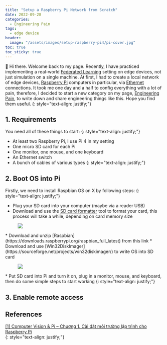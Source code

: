 ```yaml
---
title: "Setup a Raspberry Pi Network from Scratch"
date: 2022-09-28
categories: 
  - Engineering Pain
tags: 
  - edge device
header: 
  image: "/assets/images/setup-raspberry-pi4/pi-cover.jpg"
toc: true
toc_sticky: true
---
```


👋 Hi there. Welcome back to my page. Recently, I have practiced implementing a real-world [Federated Learning](https://en.wikipedia.org/wiki/Federated_learning) setting on edge devices, not just simulation on a single machine. At first, I had to create a local network of edge devices, [Raspberry Pi](https://www.raspberrypi.com/) computers in particular, via [Ethernet](https://en.wikipedia.org/wiki/Ethernet) connections. It took me one day and a half to config everything with a lot of pain, therefore, I decided to start a new category on my page, [Engineering Pain](https://gather-ai.github.io/categories/#engineering-pain), to write down and share engineering things like this. Hope you find them useful. 
{: style="text-align: justify;"}

## 1. Requirements
You need all of these things to start: 
{: style="text-align: justify;"}
* At least two Raspberry Pi, I use Pi 4 in my setting
* One micro SD card for each Pi
* One monitor, one mouse, and one keyboard
* An Ethernet switch
* A bunch of cables of various types
{: style="text-align: justify;"}

## 2. Boot OS into Pi
Firstly, we need to install Raspbian OS on X by following steps: 
{: style="text-align: justify;"}
* Plug your SD card into your computer (maybe via a reader USB)
* Download and use the [SD card formatter](https://www.sdcard.org/downloads/formatter/) tool to format your card, this process will take a while, depending on card memory size
<figure class="align-center" style="width: 500px">
  <img src="{{ site.url }}{{ site.baseurl }}/assets/images/setup-raspberry-pi4/sd-card-formatter.jpg">
</figure>
* Download and unzip [Raspbian](https://downloads.raspberrypi.org/raspbian_full_latest) from this link
* Download and use [Win32DiskImager](https://sourceforge.net/projects/win32diskimager/) to write OS into SD card
<figure class="align-center" style="width: 500px">
  <img src="{{ site.url }}{{ site.baseurl }}/assets/images/setup-raspberry-pi4/win32diskimager.jpg">
</figure>
* Put SD card into Pi and turn it on, plug in a monitor, mouse, and keyboard, then do some simple steps to start working
{: style="text-align: justify;"}

## 3. Enable remote access

## References
[[1] Computer Vision & Pi – Chương 1. Cài đặt môi trường lập trình cho Raspberry Pi](https://miai.vn/2020/02/17/computer-vision-pi-chuong-1-cai-dat-moi-truong-lap-trinh-cho-raspbery-pi/)<br>
{: style="text-align: justify;"}